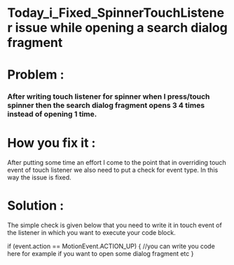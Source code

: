 # Today_i_Fixed_SpinnerTouchListener issue while opening a search dialog fragment

# Problem :

### After writing touch listener for spinner when I press/touch spinner then the search dialog fragment opens 3 4 times instead of opening 1 time.


# How you fix it :
After putting some time an effort I come to the point that in overriding touch event of touch listener we also need to put a check for event type. In this way the issue is fixed. 

# Solution :
The simple check is given below that you need to write it in touch event of the listener in which you want to execute your code block.

if (event.action == MotionEvent.ACTION_UP) {
//you can write you code here for example if you want to open some dialog fragment etc
}

